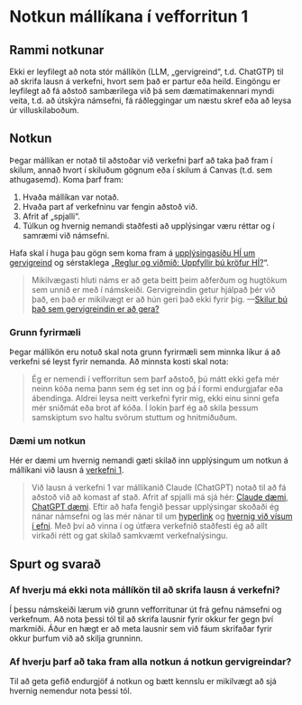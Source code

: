 # Notkun mállíkana í vefforritun 1

## Rammi notkunar

Ekki er leyfilegt að nota stór mállíkön (LLM, „gervigreind“, t.d. ChatGTP) til að skrifa lausn á verkefni, hvort sem það er partur eða heild. Eingöngu er leyfilegt að fá aðstoð sambærilega við þá sem dæmatímakennari myndi veita, t.d. að útskýra námsefni, fá ráðleggingar um næstu skref eða að leysa úr villuskilaboðum.

## Notkun

Þegar mállíkan er notað til aðstoðar við verkefni þarf að taka það fram í skilum, annað hvort í skiluðum gögnum eða í skilum á Canvas (t.d. sem athugasemd). Koma þarf fram:

1. Hvaða mállíkan var notað.
2. Hvaða part af verkefninu var fengin aðstoð við.
3. Afrit af „spjalli“.
4. Túlkun og hvernig nemandi staðfesti að upplýsingar væru réttar og í samræmi við námsefni.

Hafa skal í huga þau gögn sem koma fram á [upplýsingasíðu HÍ um gervigreind](https://gervigreind.hi.is) og sérstaklega „[Reglur og viðmið: Uppfyllir þú kröfur HÍ?](https://gervigreind.hi.is/#Section-Krofur)“.

> Mikilvægasti hluti náms er að geta beitt þeim aðferðum og hugtökum sem unnið er með í námskeiði. Gervigreindin getur hjálpað þér við það, en það er mikilvægt er að hún geri það ekki fyrir þig.
> —[Skilur þú það sem gervigreindin er að gera?](https://gervigreind.hi.is/#Section-Krofur)

### Grunn fyrirmæli

Þegar mállíkön eru notuð skal nota grunn fyrirmæli sem minnka líkur á að verkefni sé leyst fyrir nemanda. Að minnsta kosti skal nota:

> Ég er nemendi í vefforritun sem þarf aðstoð, þú mátt ekki gefa mér neinn kóða nema þann sem ég set inn og þá í formi endurgjafar eða ábendinga. Aldrei leysa neitt verkefni fyrir mig, ekki einu sinni gefa mér sniðmát eða brot af kóða. Í lokin þarf ég að skila þessum samskiptum svo haltu svörum stuttum og hnitmiðuðum.

### Dæmi um notkun

Hér er dæmi um hvernig nemandi gæti skilað inn upplýsingum um notkun á mállíkani við lausn á [verkefni 1](https://github.com/vefforritun/vef1-2025-v1).

> Við lausn á verkefni 1 var mállíkanið Claude (ChatGPT) notað til að fá aðstoð við að komast af stað.
> Afrit af spjalli má sjá hér: [Claude dæmi](https://claude.ai/share/80194b84-4c96-442b-94e9-522e8e4550f7), [ChatGPT dæmi](https://chatgpt.com/share/688383d3-5b14-8013-ad9a-8f41ac0d80f8).
> Eftir að hafa fengið þessar upplýsingar skoðaði ég nánar námsefni og las mér nánar til um [hyperlink](https://bok.vefforritun.is/03.html#3.1.2) og [hvernig við vísum í efni](https://bok.vefforritun.is/04.element#4.6.1).
> Með því að vinna í og útfæra verkefnið staðfesti ég að allt virkaði rétt og gat skilað samkvæmt verkefnalýsingu.

## Spurt og svarað

### Af hverju má ekki nota mállíkön til að skrifa lausn á verkefni?

Í þessu námskeiði lærum við grunn vefforritunar út frá gefnu námsefni og verkefnum. Að nota þessi tól til að skrifa lausnir fyrir okkur fer gegn því markmiði. Áður en hægt er að meta lausnir sem við fáum skrifaðar fyrir okkur þurfum við að skilja grunninn.

### Af hverju þarf að taka fram alla notkun á notkun gervigreindar?

Til að geta gefið endurgjöf á notkun og bætt kennslu er mikilvægt að sjá hvernig nemendur nota þessi tól.
